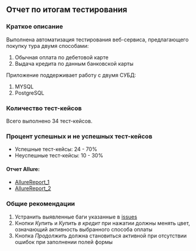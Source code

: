 ## Отчет по итогам тестирования

### Краткое описание

Выполнена автоматизация тестирования веб-сервиса, предлагающего покупку тура двумя способами:
1. Обычная оплата по дебетовой карте
2. Выдача кредита по данным банковской карты

Приложение поддерживает работу с двумя СУБД:
1. MYSQL
2. PostgreSQL

### Количество тест-кейсов

Всего выполнено 34 тест-кейсов.

### Процент успешных и не успешных тест-кейсов

* Успешные тест-кейсы: 24 - 70%
* Неуспешные тест-кейсы: 10 - 30%

#### Отчет Allure:

* [AllureReport_1](https://raw.githubusercontent.com/Renat2287/diplomQA/refs/heads/main/documents/images/AllureReport1.png)
* [AllureReport_2](https://raw.githubusercontent.com/Renat2287/diplomQA/refs/heads/main/documents/images/AllureReport2.png)

### Общие рекомендации

1. Устранить выявленные баги указанные в [issues](https://github.com/Renat2287/diplomQA/issues)
2. Кнопки _Купить_ и _Купить в кредит_ при нажатии должны менять цвет, означающий активность выбранного способа оплаты
3. Кнопка _Продолжить_ должна становиться активной при отсутствии ошибок при заполнении полей формы